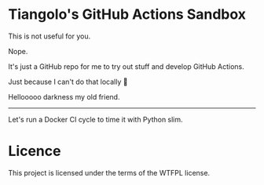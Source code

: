 # Tiangolo's GitHub Actions Sandbox

This is not useful for you.

Nope.

It's just a GitHub repo for me to try out stuff and develop GitHub Actions.

Just because I can't do that locally 🤷

Hellooooo darkness my old friend.

---

Let's run a Docker CI cycle to time it with Python slim.

# Licence

This project is licensed under the terms of the WTFPL license.
